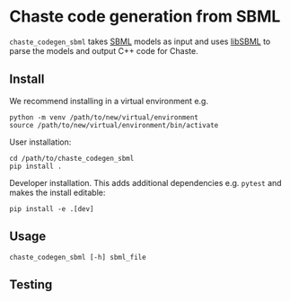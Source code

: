 # Chaste code generation from SBML

`chaste_codegen_sbml` takes [SBML](https://synonym.caltech.edu/) models as input and uses [libSBML](https://synonym.caltech.edu/software/libsbml/) to parse the models and output C++ code for Chaste.

## Install
We recommend installing in a virtual environment e.g.
```
python -m venv /path/to/new/virtual/environment
source /path/to/new/virtual/environment/bin/activate
```

User installation:
```
cd /path/to/chaste_codegen_sbml
pip install .
```

Developer installation. This adds additional dependencies e.g. `pytest` and makes the install editable:
```
pip install -e .[dev]
```

## Usage
```
chaste_codegen_sbml [-h] sbml_file
```

## Testing
